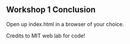 ## Workshop 1 Conclusion

Open up index.html in a browser of your choice.

Credits to MIT web lab for code!
